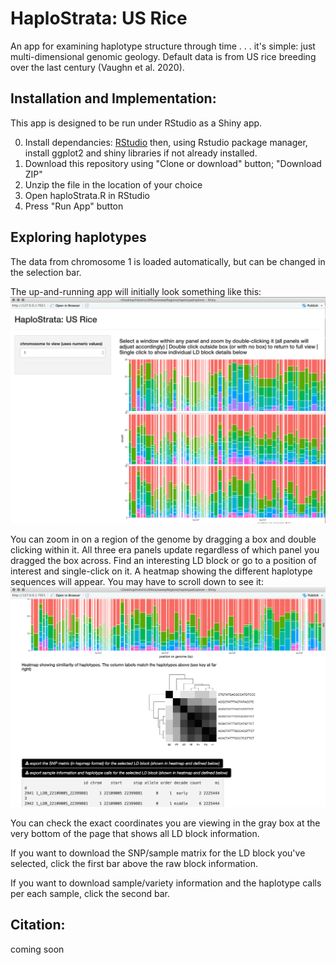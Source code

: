 # HaploStrata: US Rice
An app for examining haplotype structure through time . . . it's simple: just multi-dimensional genomic geology.
Default data is from US rice breeding over the last century (Vaughn et al. 2020).   

## Installation and Implementation:

This app is designed to be run under RStudio as a Shiny app.  

0. Install dependancies: [RStudio](https://www.rstudio.com/products/rstudio/download/) then, using Rstudio package manager, install ggplot2 and shiny libraries if not already installed.
1. Download this repository using "Clone or download" button; "Download ZIP"
2. Unzip the file in the location of your choice
3. Open haploStrata.R in RStudio
4. Press "Run App" button

## Exploring haplotypes

The data from chromosome 1 is loaded automatically, but can be changed in the selection bar.

The up-and-running app will initially look something like this:
![image](./images/screen1.png)
	
You can zoom in on a region of the genome by dragging a box and double clicking within it.  All three era panels update regardless of which panel you dragged the box across.  Find an interesting LD block or go to a position of interest and single-click on it.  A heatmap showing the different haplotype sequences will appear.  You may have to scroll down to see it:
![image](./images/screen2.png)

You can check the exact coordinates you are viewing in the gray box at the very bottom of the page that shows all LD block information.

If you want to download the SNP/sample matrix for the LD block you've selected, click the first bar above the raw block information.  

If you want to download sample/variety information and the haplotype calls per each sample, click the second bar.

## Citation:
coming soon
